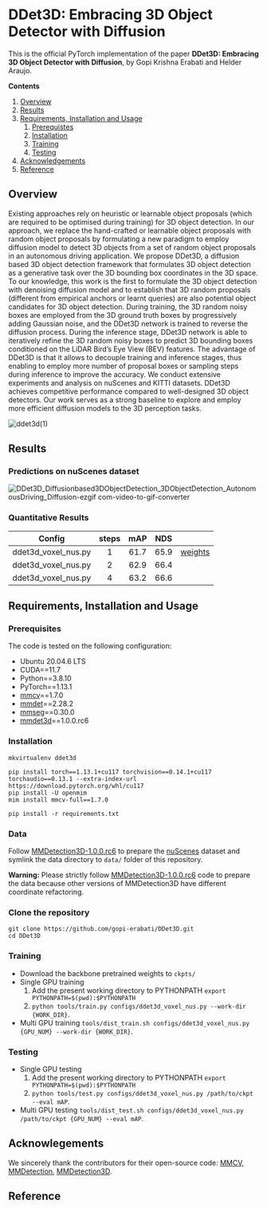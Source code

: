 # DDet3D: Embracing 3D Object Detector with Diffusion

This is the official PyTorch implementation of the paper **DDet3D: Embracing 3D Object Detector with Diffusion**, by Gopi Krishna Erabati and Helder Araujo.

**Contents**
1. [Overview](https://github.com/gopi-erabati/DDet3D#overview)
2. [Results](https://github.com/gopi-erabati/DDet3D#results)
3. [Requirements, Installation and Usage](https://github.com/gopi-erabati/DDet3D#requirements-installation-and-usage)
    1. [Prerequistes](https://github.com/gopi-erabati/DDet3D#prerequisites)
    2. [Installation](https://github.com/gopi-erabati/DDet3D#installation)
    3. [Training](https://github.com/gopi-erabati/DDet3D#training)
    4. [Testing](https://github.com/gopi-erabati/DDet3D#testing)
4. [Acknowledgements](https://github.com/gopi-erabati/DDet3D#acknowlegements)
5. [Reference](https://github.com/gopi-erabati/DDet3D#reference)

## Overview
Existing approaches rely on heuristic or learnable object proposals (which are required to be optimised during training) for 3D object detection. In our approach, we replace the hand-crafted or learnable object proposals with random object proposals by formulating a new paradigm to employ diffusion model to detect 3D objects from a set of random object proposals in an autonomous driving application. We propose DDet3D, a diffusion based 3D object detection framework that formulates 3D object detection as a generative task over the 3D bounding box coordinates in the 3D space. To our knowledge, this work is the first to formulate the 3D object detection with denoising diffusion model and to establish that 3D random proposals (different from empirical anchors or learnt queries) are also potential object candidates for 3D object detection. During training, the 3D random noisy boxes are employed from the 3D ground truth boxes by progressively adding Gaussian noise, and the DDet3D network is trained to reverse the diffusion process. During the inference stage, DDet3D network is able to iteratively refine the 3D random noisy boxes to predict 3D bounding boxes conditioned on the LiDAR Bird’s Eye View (BEV) features. The advantage of DDet3D is that it allows to decouple training and inference stages, thus enabling to employ more number of proposal boxes or sampling steps during inference to improve the accuracy. We conduct extensive experiments and analysis on nuScenes and KITTI datasets. DDet3D achieves competitive performance compared to well-designed 3D object detectors. Our work serves as a strong baseline to explore and employ more efficient diffusion models to the 3D perception tasks.

![ddet3d(1)](https://github.com/gopi-erabati/DDet3D/assets/22390149/7657f2b9-44be-421f-b94f-bf771ea646f0)

## Results

### Predictions on nuScenes dataset
![DDet3D_Diffusionbased3DObjectDetection_3DObjectDetection_AutonomousDriving_Diffusion-ezgif com-video-to-gif-converter](https://github.com/gopi-erabati/DDet3D/assets/22390149/f042ae1c-90d8-4df7-a1cf-65f964a2ca09)

### Quantitative Results
| Config | steps| mAP | NDS | |
| :---: | :---: |:---: |:---: |:---: |
| ddet3d_voxel_nus.py | 1 | 61.7 | 65.9 | [weights](https://drive.google.com/file/d/18QQQChBIulw_s0o2Hbks38YK_f__Xqtp/view?usp=sharing) |
| ddet3d_voxel_nus.py | 2 | 62.9 | 66.4 | |
| ddet3d_voxel_nus.py | 4 | 63.2 | 66.6 | |

## Requirements, Installation and Usage

### Prerequisites

The code is tested on the following configuration:
- Ubuntu 20.04.6 LTS
- CUDA==11.7
- Python==3.8.10
- PyTorch==1.13.1
- [mmcv](https://github.com/open-mmlab/mmcv)==1.7.0
- [mmdet](https://github.com/open-mmlab/mmdetection)==2.28.2
- [mmseg](https://github.com/open-mmlab/mmsegmentation)==0.30.0
- [mmdet3d](https://github.com/open-mmlab/mmdetection3d)==1.0.0.rc6

### Installation
```
mkvirtualenv ddet3d

pip install torch==1.13.1+cu117 torchvision==0.14.1+cu117 torchaudio==0.13.1 --extra-index-url https://download.pytorch.org/whl/cu117
pip install -U openmim
mim install mmcv-full==1.7.0

pip install -r requirements.txt
```

### Data
Follow [MMDetection3D-1.0.0.rc6](https://github.com/open-mmlab/mmdetection3d/tree/v1.0.0rc6) to prepare the [nuScenes](https://mmdetection3d.readthedocs.io/en/latest/advanced_guides/datasets/nuscenes.html) dataset and symlink the data directory to `data/` folder of this repository.

**Warning:** Please strictly follow [MMDetection3D-1.0.0.rc6](https://github.com/open-mmlab/mmdetection3d/tree/v1.0.0rc6) code to prepare the data because other versions of MMDetection3D have different coordinate refactoring.

### Clone the repository
```
git clone https://github.com/gopi-erabati/DDet3D.git
cd DDet3D
```

### Training

- Download the backbone pretrained weights to `ckpts/`
- Single GPU training
    1. Add the present working directory to PYTHONPATH `export PYTHONPATH=$(pwd):$PYTHONPATH`
    2. `python tools/train.py configs/ddet3d_voxel_nus.py --work-dir {WORK_DIR}`.
- Multi GPU training
  `tools/dist_train.sh configs/ddet3d_voxel_nus.py {GPU_NUM} --work-dir {WORK_DIR}`.

### Testing

- Single GPU testing
    1. Add the present working directory to PYTHONPATH `export PYTHONPATH=$(pwd):$PYTHONPATH`
    2. `python tools/test.py configs/ddet3d_voxel_nus.py /path/to/ckpt --eval mAP`.
- Multi GPU testing  `tools/dist_test.sh configs/ddet3d_voxel_nus.py /path/to/ckpt {GPU_NUM} --eval mAP`.

## Acknowlegements
We sincerely thank the contributors for their open-source code: [MMCV](https://github.com/open-mmlab/mmcv), [MMDetection](https://github.com/open-mmlab/mmdetection), [MMDetection3D](https://github.com/open-mmlab/mmdetection3d).

## Reference
```

```
